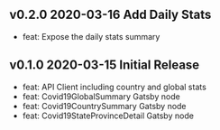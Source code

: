 ## v0.2.0 2020-03-16 Add Daily Stats

* feat: Expose the daily stats summary

## v0.1.0 2020-03-15 Initial Release

* feat: API Client including country and global stats
* feat: Covid19GlobalSummary Gatsby node
* feat: Covid19CountrySummary Gatsby node
* feat: Covid19StateProvinceDetail Gatsby node
